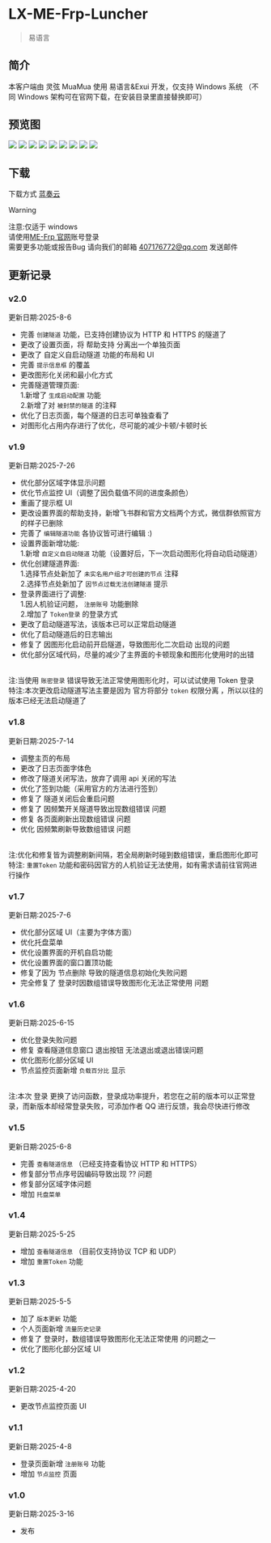 <script setup>
import { NTag, NCard, NSpace, NCarousel } from 'naive-ui'
</script>

# LX-ME-Frp-Luncher

> <NSpace>
> <NTag :bordered="false" type="success">易语言</NTag>
> </NSpace>

## 简介

本客户端由 灵弦 MuaMua 使用 易语言&Exui 开发，仅支持 Windows 系统 （不同 Windows 架构可在官网下载，在安装目录里直接替换即可）

## 预览图

<NCarousel show-arrow autoplay>
    <img
      class="carousel-img"
      src="https://image.mefrp-tpca.yealqp.fun/image/views/Lx_MuaMua/login.png"
    >
    <img
      class="carousel-img"
      src="https://image.mefrp-tpca.yealqp.fun/image/views/Lx_MuaMua/home.png"
    >
    <img
      class="carousel-img"
      src="https://image.mefrp-tpca.yealqp.fun/image/views/Lx_MuaMua/create.png"
    >
    <img
      class="carousel-img"
      src="https://image.mefrp-tpca.yealqp.fun/image/views/Lx_MuaMua/tunnel.png"
    >
    <img
      class="carousel-img"
      src="https://image.mefrp-tpca.yealqp.fun/image/views/Lx_MuaMua/tunnellog.png"
    >
    <img
      class="carousel-img"
      src="https://image.mefrp-tpca.yealqp.fun/image/views/Lx_MuaMua/monitor.png"
    >
    <img
      class="carousel-img"
      src="https://image.mefrp-tpca.yealqp.fun/image/views/Lx_MuaMua/person.png"
    >
    <img
      class="carousel-img"
      src="https://image.mefrp-tpca.yealqp.fun/image/views/Lx_MuaMua/config.png"
    >
    <img
      class="carousel-img"
      src="https://image.mefrp-tpca.yealqp.fun/image/views/Lx_MuaMua/about.png"
    >
</NCarousel>

## 下载

下载方式 [蓝奏云](https://wwms.lanzouo.com/iu7tR32rucid)

> [!WARNING]
> 注意:仅适于 windows <br>
> 请使用[ME-Frp 官网](https://www.mefrp.com/)账号登录 <br>
> 需要更多功能或报告Bug 请向我们的邮箱 407176772@qq.com 发送邮件 <br>

## 更新记录
### v2.0
更新日期:2025-8-6
- 完善 `创建隧道` 功能，已支持创建协议为 HTTP 和 HTTPS 的隧道了
- 更改了设置页面，将 帮助支持 分离出一个单独页面
- 更改了 自定义自启动隧道 功能的布局和 UI
- 完善 `提示信息框` 的覆盖
- 更改图形化关闭和最小化方式
- 完善隧道管理页面:<br/>
1.新增了 `生成启动配置` 功能<br/>
2.新增了对 `被封禁的隧道` 的注释
- 优化了日志页面，每个隧道的日志可单独查看了
- 对图形化占用内存进行了优化，尽可能的减少卡顿/卡顿时长
### v1.9
更新日期:2025-7-26
- 优化部分区域字体显示问题
- 优化节点监控 UI（调整了因负载值不同的进度条颜色）
- 重画了提示框 UI
- 更改设置界面的帮助支持，新增飞书群和官方文档两个方式，微信群依照官方的样子已删除
- 完善了 `编辑隧道功能` 各协议皆可进行编辑 :)
- 设置界面新增功能:<br/>
1.新增 `自定义自启动隧道` 功能（设置好后，下一次启动图形化将自动启动隧道）
- 优化创建隧道界面:<br/>
1.选择节点处新加了 `未实名用户组才可创建的节点` 注释<br/>
2.选择节点处新加了 `因节点过载无法创建隧道` 提示
- 登录界面进行了调整:<br/>
1.因人机验证问题， `注册账号` 功能删除<br/>
2.增加了 `Token登录` 的登录方式
- 更改了启动隧道写法，该版本已可以正常启动隧道
- 优化了启动隧道后的日志输出
- 修复了 因图形化启动前开启隧道，导致图形化二次启动 出现的问题
- 优化部分区域代码，尽量的减少了主界面的卡顿现象和图形化使用时的出错

<br/>注:当使用 `账密登录` 错误导致无法正常使用图形化时，可以试试使用 Token 登录<br/>
特注:本次更改启动隧道写法主要是因为 官方将部分 `token` 权限分离 ，所以以往的版本已经无法启动隧道了
### v1.8
更新日期:2025-7-14
- 调整主页的布局
- 更改了日志页面字体色
- 修改了隧道关闭写法，放弃了调用 api 关闭的写法
- 优化了签到功能（采用官方的方法进行签到）
- 修复了 隧道关闭后会重启问题
- 修复了 因频繁开关隧道导致出现数组错误 问题
- 修复 各页面刷新出现数组错误 问题
- 优化 因频繁刷新导致数组错误 问题

<br/>注:优化和修复皆为调整刷新间隔，若全局刷新时碰到数组错误，重启图形化即可<br/>
特注: `重置Token` 功能和密码因官方的人机验证无法使用，如有需求请前往官网进行操作
### v1.7
更新日期:2025-7-6
- 优化部分区域 UI（主要为字体方面）
- 优化托盘菜单
- 优化设置界面的开机自启功能
- 优化设置界面的窗口置顶功能
- 修复了因为 节点删除 导致的隧道信息初始化失败问题
- 完全修复了 登录时因数组错误导致图形化无法正常使用 问题
### v1.6
更新日期:2025-6-15
- 优化登录失败问题
- 修复 查看隧道信息窗口 退出按钮 无法退出或退出错误问题
- 优化图形化部分区域 UI
- 节点监控页面新增 `负载百分比` 显示

<br/>注:本次 登录 更换了访问函数，登录成功率提升，若您在之前的版本可以正常登录，而新版本却经常登录失败，可添加作者 QQ 进行反馈，我会尽快进行修改
### v1.5
更新日期:2025-6-8
- 完善 `查看隧道信息` （已经支持查看协议 HTTP 和 HTTPS）
- 修复部分节点序号因编码导致出现 ?? 问题
- 修复部分区域字体问题
- 增加 `托盘菜单`
### v1.4
更新日期:2025-5-25
- 增加 `查看隧道信息` （目前仅支持协议 TCP 和 UDP）
- 增加 `重置Token` 功能
### v1.3
更新日期:2025-5-5
- 加了 `版本更新` 功能
- 个人页面新增 `流量历史记录`
- 修复了 登录时，数组错误导致图形化无法正常使用 的问题之一
- 优化了图形化部分区域 UI
### v1.2
更新日期:2025-4-20
- 更改节点监控页面 UI
### v1.1
更新日期:2025-4-8
- 登录页面新增 `注册账号` 功能
- 增加 `节点监控` 页面
### v1.0
更新日期:2025-3-16
- 发布
